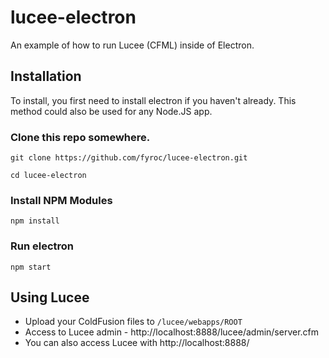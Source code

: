 # lucee-electron
An example of how to run Lucee (CFML) inside of Electron.

## Installation
To install, you first need to install electron if you haven't already. This method could also be used for any Node.JS app.

### Clone this repo somewhere.

`git clone https://github.com/fyroc/lucee-electron.git`

`cd lucee-electron`

### Install NPM Modules

`npm install`

### Run electron

`npm start`

## Using Lucee

- Upload your ColdFusion files to `/lucee/webapps/ROOT`
- Access to Lucee admin - http://localhost:8888/lucee/admin/server.cfm
- You can also access Lucee with http://localhost:8888/
